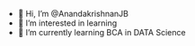 - 👋 Hi, I’m @AnandakrishnanJB
- 👀 I’m interested in learning
- 🌱 I’m currently learning BCA in DATA Science


<!---
AnandakrishnanJB/AnandakrishnanJB is a ✨ special ✨ repository because its `README.md` (this file) appears on your GitHub profile.
You can click the Preview link to take a look at your changes.
--->
